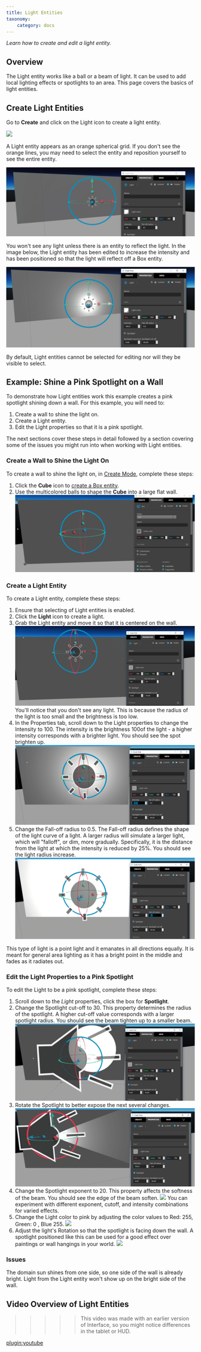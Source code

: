 ```yaml
---
title: Light Entities
taxonomy:
    category: docs
---
```


*Learn how to create and edit a light entity.*

## Overview

The Light entity works like a ball or a beam of light. It can be used to add local lighting effects or spotlights to an area. This page covers the basics of light entities.

## Create Light Entities

Go to **Create** and click on the Light icon to create a light entity.

![](create-button-open.PNG)

A Light entity appears as an orange spherical grid. If you don't see the orange lines, you may need to select the entity and reposition yourself to see the entire entity.

![](light-entity.PNG)

You won't see any light unless there is an entity to reflect the light. In the image below, the Light entity has been edited to increase the intensity and has been positioned so that the light will reflect off a Box entity.

![](light-entity2.PNG)

By default, Light entities cannot be selected for editing nor will they be visible to select.

## Example: Shine a Pink Spotlight on a Wall

To demonstrate how Light entities work this example creates a pink spotlight shining down a wall. For this example, you will need to:

1. Create a wall to shine the light on.
2. Create a Light entity.
3. Edit the Light properties so that it is a pink spotlight.

The next sections cover these steps in detail followed by a section covering some of the issues you might run into when working with Light entities.

### Create a Wall to Shine the Light On

To create a wall to shine the light on, in [Create Mode](../create-mode), complete these steps:

1. Click the **Cube** icon to [create a Box entity](../box-and-sphere-entities).
2. Use the multicolored balls to shape the **Cube** into a large flat wall.
![](create-grey-wall.PNG)

### Create a Light Entity

To create a Light entity, complete these steps:

1. Ensure that selecting of Light entities is enabled.
2. Click the **Light** icon to create a light.
3. Grab the Light entity and move it so that it is centered on the wall.
   ![](create-light.PNG)
   You'll notice that you don't see any light. This is because the radius of the light is too small and the brightness is too low.
4. In the Properties tab, scroll down to the Light properties to change the Intensity to 100. The intensity is the brightness 100of the light - a higher intensity corresponds with a brighter light. You should see the spot brighten up.
   ![](create-light-intensity.PNG)
5. Change the Fall-off radius to 0.5. The Fall-off radius defines the shape of the light curve of a light. A larger radius will simulate a larger light, which will "falloff", or dim, more gradually. Specifically, it is the distance from the light at which the intensity is reduced by 25%. You should see the light radius increase.
   ![](create-light-falloff.PNG)

This type of light is a point light and it emanates in all directions equally. It is meant for general area lighting as it has a bright point in the middle and fades as it radiates out.

### Edit the Light Properties to a Pink Spotlight

To edit the Light to be a pink spotlight, complete these steps:

1. Scroll down to the *Light* properties, click the box for **Spotlight**.
2. Change the Spotlight cut-off to 30. This property determines the radius of the spotlight. A higher cut-off value corresponds with a larger spotlight radius. You should see the beam tighten up to a smaller beam.
   ![](create-light-spotlight.PNG)
3. Rotate the Spotlight to better expose the next several changes.
   ![](create-light-spotlight-turned.PNG)
3. Change the Spotlight exponent to 20. This property affects the softness of the beam. You should see the edge of the beam soften.
   ![](create-spotlight-exponent.PNG)
   You can experiment with different exponent, cutoff, and intensity combinations for varied effects.
4. Change the Light color to pink by adjusting the color values to Red: 255, Green: 0 , Blue 255.
   ![](create-spotlight-pink.PNG)
5. Adjust the light's Rotation so that the spotlight is facing down the wall. A spotlight positioned like this can be used for a good effect over paintings or wall hangings in your world.
   ![](create-spotlight-down.PNG)

### Issues

The domain sun shines from one side, so one side of the wall is already bright. Light from the Light entity won't show up on the bright side of the wall.

## Video Overview of Light Entities

> > > > > This video was made with an earlier version of Interface, so you might notice differences in the tablet or HUD.

[plugin:youtube](https://www.youtube.com/watch?v=by1nsM9f-QI)

